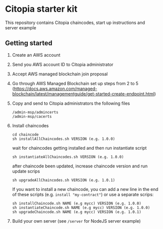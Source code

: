 # Citopia starter kit
This repository contains Citopia chaincodes, start up instructions and server example


## Getting started

1. Create an AWS account
2. Send you AWS account ID to Citopia administrator
3. Accept AWS managed blockchain join proposal
4. Go through AWS Managed Blockchain set up steps from 2 to 5 (https://docs.aws.amazon.com/managed-blockchain/latest/managementguide/get-started-create-endpoint.html)
5. Copy and send to Citopia administrators the following files
    ```
    /admin-msp/admincerts
    /admin-msp/cacerts
    ```
6. Install chaincodes
    ```
    cd chaincode
    sh installAllChaincodes.sh VERSION (e.g. 1.0.0)
    ```
    wait for chaincodes getting installed and then run instantiate script
    ```
    sh instantiateAllChaincodes.sh VERSION (e.g. 1.0.0)
    ```
    after chaincode been updated, increase chaincode version and run update scrips
    ```
    sh upgradeAllChaincodes.sh VERSION (e.g. 1.0.1)
    ```
    
    If you want to install a new chaincode, you can add a new line in the end of these scripts
     (e.g. `install "my-contract"`) or use a separate scrips:
     
     ```
     sh installChaincode.sh NAME (e.g mycc) VERSION (e.g. 1.0.0)
     sh instantiateChaincode.sh NAME (e.g mycc) VERSION (e.g. 1.0.0)
     sh upgradeChaincode.sh NAME (e.g mycc) VERSION (e.g. 1.0.1)
     ```
    
7. Build your own server (see `/server` for NodeJS server example)